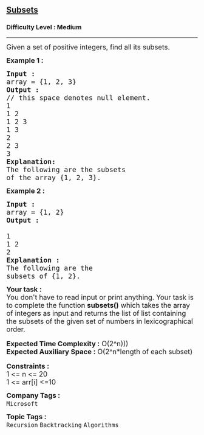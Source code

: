 <h2><a href="https://practice.geeksforgeeks.org/problems/subsets-1613027340/1?page=2&status[]=unsolved&category[]=Recursion&category[]=Backtracking&sortBy=submissions">Subsets</a></h2><h3>Difficulty Level : Medium</h3><hr><div class="problems_problem_content__Xm_eO"><p><span style="font-size:18px">Given a set of positive integers, find all its subsets.</span></p>

<p><strong><span style="font-size:18px">Example 1 :</span></strong></p>

<pre><span style="font-size:18px"><strong>Input :</strong> </span>
<span style="font-size:18px">array = {1, 2, 3}</span>
<strong><span style="font-size:18px">Output :</span></strong>
<span style="font-size:18px">// this space denotes null element. 
1
1 2
1 2 3
1 3
2
2 3
3</span>
<strong><span style="font-size:18px">Explanation: </span></strong>
<span style="font-size:18px">The following are the subsets 
of the array {1, 2, 3}.</span></pre>

<p><strong><span style="font-size:18px">Example 2 :</span></strong></p>

<pre><strong><span style="font-size:18px">Input :</span></strong>
<span style="font-size:18px">array = {1, 2}</span>
<strong><span style="font-size:18px">Output :
</span></strong><span style="font-size:18px">
1 
1 2
2</span>
<strong><span style="font-size:18px">Explanation :</span></strong>
<span style="font-size:18px">The following are the 
subsets of {1, 2}.</span></pre>

<div><strong><span style="font-size:18px">Your task :</span></strong></div>

<div><span style="font-size:18px">You don't have to read input or print anything. Your task is to complete the function <strong>subsets()</strong> which takes the array of integers as input and returns the list of list containing the subsets of the given set of numbers in lexicographical order.</span></div>

<div>&nbsp;</div>

<div><span style="font-size:18px"><strong>Expected Time Complexity :</strong> O(2^n)))</span></div>

<div><span style="font-size:18px"><strong>Expected Auxiliary Space :</strong> O(2^n*length of each subset)</span></div>

<div>&nbsp;</div>

<div><strong><span style="font-size:18px">Constraints :</span></strong></div>

<div><span style="font-size:18px">1 &lt;= n &lt;= 20</span></div>

<div><span style="font-size:18px">1 &lt;= arr[i] &lt;=10</span></div>
</div><p><span style=font-size:18px><strong>Company Tags : </strong><br><code>Microsoft</code>&nbsp;<br><p><span style=font-size:18px><strong>Topic Tags : </strong><br><code>Recursion</code>&nbsp;<code>Backtracking</code>&nbsp;<code>Algorithms</code>&nbsp;